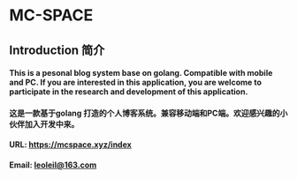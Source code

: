 # MC-SPACE

## Introduction 简介 
#### This is a pesonal blog system base on golang. Compatible with mobile and PC. If you are interested in this application, you are welcome to participate in the research and development of this application. 
#### 这是一款基于golang 打造的个人博客系统。兼容移动端和PC端。欢迎感兴趣的小伙伴加入开发中来。
#### URL: https://mcspace.xyz/index
#### Email: leoleil@163.com
